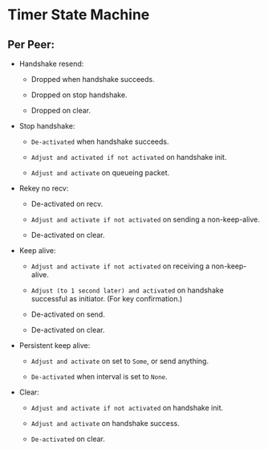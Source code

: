 # Timer State Machine

## Per Peer:

* Handshake resend:

  + Dropped when handshake succeeds.

  + Dropped on stop handshake.

  + Dropped on clear.

* Stop handshake:

  + `De-activated` when handshake succeeds.

  + `Adjust and activated if not activated` on handshake init.

  + `Adjust and activate` on queueing packet.

* Rekey no recv:

  + De-activated on recv.

  + `Adjust and activate if not activated` on sending a non-keep-alive.

  + De-activated on clear.

* Keep alive:

  + `Adjust and activate if not activated` on receiving a non-keep-alive.

  + `Adjust (to 1 second later) and activated` on handshake successful as initiator. (For key confirmation.)

  + De-activated on send.

  + De-activated on clear.

* Persistent keep alive:

  + `Adjust and activate` on set to `Some`, or send anything.

  + `De-activated` when interval is set to `None`.

* Clear:

  + `Adjust and activate if not activated` on handshake init.

  + `Adjust and activate` on handshake success.

  + `De-activated` on clear.

